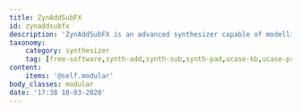 ```yaml
---
title: ZynAddSubFX
id: zynaddsubfx
description: 'ZynAddSubFX is an advanced synthesizer capable of modelling the more amazing sounds you can conceive.'
taxonomy:
    category: synthesizer
    tag: [free-software,synth-add,synth-sub,synth-pad,ucase-kb,ucase-pr]
content:
    items: '@self.modular'
body_classes: modular
date: '17:38 10-03-2020'
---
```


